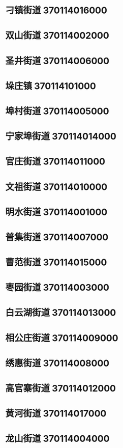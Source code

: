# 刁镇街道 370114016000
# 双山街道 370114002000
# 圣井街道 370114006000
# 垛庄镇 370114101000
# 埠村街道 370114005000
# 宁家埠街道 370114014000
# 官庄街道 370114011000
# 文祖街道 370114010000
# 明水街道 370114001000
# 普集街道 370114007000
# 曹范街道 370114015000
# 枣园街道 370114003000
# 白云湖街道 370114013000
# 相公庄街道 370114009000
# 绣惠街道 370114008000
# 高官寨街道 370114012000
# 黄河街道 370114017000
# 龙山街道 370114004000
